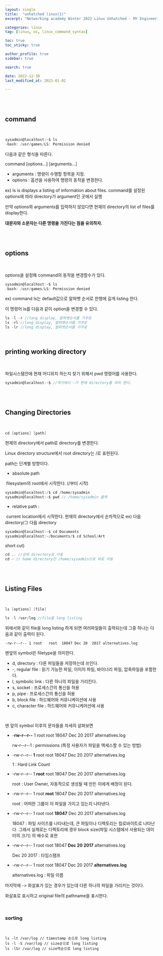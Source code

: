 ```yaml
---
layout: single
title:  "unhatched linux(1)"
excerpt: "Networking academy Winter 2022 Linux Unhatched - MY Engineering Camp"

categories: linux
tag: [linux, os, linux_command_syntax]

toc: true
toc_sticky: true

author_profile: true
sidebar: true

search: true

date: 2022-12-30
last_modified_at: 2023-01-02

---
```


<br/><br/>

## command

<br/>



```c
sysadmin@localhost:~$ ls
-bash: /usr/games/LS: Permission denied
```

다음과 같은 형식을 따른다.

command [options...] [arguments...]

* arguments  : 명령이 수행할 항목을 지정.
* options : 옵션을 사용하여 명령의 동작을 변경한다.

ex) ls is displays a listing of information about files. command를 설정된 options에 따라 directory가 argument인 곳에서 실행

 만약 options와 arguments를 입력하지 않았다면 현재의 directory의 list of files를 display한다.

**대문자와 소문자는 다른 명령을 가진다는 점을 유의하자.**



<br/>

<br/>



## options

<br/>

options을 설정해 command의 동작을 변경할수가 있다.

```c
sysadmin@localhost:~$ ls
-bash: /usr/games/LS: Permission denied
```

 ex) command ls는 default값으로 알파벳 순서로 한행에 길게 listing 한다.

이 명령어 ls를 다음과 같이 option을 변경할 수 있다.

```c
ls -l -r //long display, 알파벳순서를 거꾸로
ls -rl //long display, 알파벳순서를 거꾸로
ls -lr //long display, 알파벳순서를 거꾸로
```

<br/>



## printing working directory

<br/>

파일시스템안에 현재 어디위치 하는지 찾기 위해서 pwd 명령어를 사용한다.

```c
sysadmin@localhost:~$ //여기에서 ~가 현재 directory를 의미 한다.
```



<br/>

<br/>



## Changing Directories

<br/>

```c
cd [options] [path]
```

현재의 directory에서 path로 directory를 변경한다.

Linux directory structure에서 root directory는 /로 표현된다.



path는 단계별 방향이다.

* absolute path

​		filesystem의 root에서 시작한다. (/부터 시작)

```c
sysadmin@localhost:/$ cd /home/sysadmin
sysadmin@localhost:~$ pwd // /home/sysadmin 출력
```



* relative path :

​		current location에서 시작한다. 현재의 directory에서 순차적으로 ex) 다음 directory/그 다음 directory

```c
sysadmin@localhost:~$ cd Documents
sysadmin@localhost:~/Documents/$ cd School/Art
```



short cut)

```c
cd .. //상위 directory로 이동
cd ~ // home directory인 /home/sysadmin으로 바로 이동
```

<br/><br/>

## Listing Files

<br/>

```c
ls [options] [file]
```

 ```c
 ls -l /var/log //file을 long listing
 ```

위에서와 같이 file을 long listing 하게 되면 여러파일들이 출력되는데 그중 하나는 다음과 같이 출력이 된다.

```
-rw-r--r-- 1 root   root  18047 Dec 20  2017 alternatives.log

```

맨앞의 symbol은 filetype을 의미한다.

* d, directory  : 다른 파일들을 저장하는데 쓰인다.
* -, regular file : 읽기 가능한 파일, 이미지 파일, 바이너리 파일, 압축파일을 포함한다.
* l, symbolic link : 다른 하나의 파일을 가리킨다.
* s, socket : 프로세스간의 통신을 허용
* p, pipe : 프로세스간의 통신을 허용
* b, block file : 하드웨어와 커뮤니케이션에 사용
* c, character file : 하드웨어와 커뮤니케어션에 사용

<br/>

맨 앞의 symbol 이후의 문자들을 자세히 살펴보면

* -**rw-r--r--** 1 root   root  18047 Dec 20  2017 alternatives.log

  rw-r--r--1 : permissions (특정 사용자가 파일을 액세스할 수 있는 방법)

* -rw-r--r-- **1** root   root  18047 Dec 20  2017 alternatives.log

  1 :  Hard Link Count

* -rw-r--r-- 1 **root**   root  18047 Dec 20  2017 alternatives.log

  root : User Owner, 자동적으로 생성될 때 만든 이에게 배정이 된다.

* -rw-r--r-- 1 root   **root**  18047 Dec 20  2017 alternatives.log

  root : 어떠한 그룹이 이 파일을 가지고 있는지 나타낸다.

* -rw-r--r-- 1 root   root  **18047** Dec 20  2017 alternatives.log

  18047 : 파일 사이즈를 나타내는데, 큰 파일이나 디렉토리는 킬로바이트로 나타난다. 그래서 실제로는 디렉토리에 경우 block size(파일 시스템에서 사용되는 데이터의 크기) 의 배수로 표현

* -rw-r--r-- 1 root   root  18047 **Dec 20  2017** alternatives.log

  Dec 20 2017 : 타임스탬프

* -rw-r--r-- 1 root   root  18047 Dec 20  2017 **alternatives.log**

  alternatives.log : 파일 이름



마지막에 -> 화살표가 있는 경우가 있는데 다른 하나의 파일을 가리키는 것이다.

화살표로 표시하고 original file의 pathname을 표시한다.

<br/>



### sorting

<br/>

```
ls -lt /var/log // timestamp 순으로 long listing
ls -l -S /var/log // size순으로 long listing
ls -lSr /var/log // size역순으로 long listing

```



